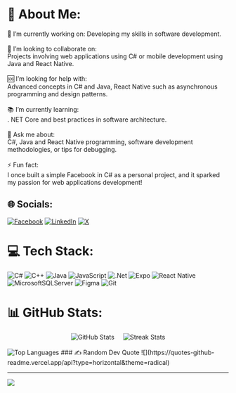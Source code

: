 # 💫 About Me:
👷 I’m currently working on: Developing my skills in software development.<br><br>🤝 I’m looking to collaborate on:<br>Projects involving web applications using C# or mobile development using Java and React Native.<br><br>🆘 I’m looking for help with:<br>Advanced concepts in C# and Java, React  Native such as asynchronous programming and design patterns.<br><br>📚 I’m currently learning:<br>. NET Core and best practices in software architecture.<br><br>💬 Ask me about:<br>C#, Java and React Native programming, software development methodologies, or tips for debugging.<br><br>⚡ Fun fact:<br>I once built a simple Facebook in C# as a personal project, and it sparked my passion for web applications development!


## 🌐 Socials:
[![Facebook](https://img.shields.io/badge/Facebook-%231877F2.svg?logo=Facebook&logoColor=white)](https://facebook.com/daccuong.1l) [![LinkedIn](https://img.shields.io/badge/LinkedIn-%230077B5.svg?logo=linkedin&logoColor=white)](https://linkedin.com/in/nguyendaccuong) [![X](https://img.shields.io/badge/X-black.svg?logo=X&logoColor=white)](https://x.com/daccuong_ll) 

# 💻 Tech Stack:
![C#](https://img.shields.io/badge/c%23-%23239120.svg?style=for-the-badge&logo=csharp&logoColor=white) ![C++](https://img.shields.io/badge/c++-%2300599C.svg?style=for-the-badge&logo=c%2B%2B&logoColor=white) ![Java](https://img.shields.io/badge/java-%23ED8B00.svg?style=for-the-badge&logo=openjdk&logoColor=white) ![JavaScript](https://img.shields.io/badge/javascript-%23323330.svg?style=for-the-badge&logo=javascript&logoColor=%23F7DF1E) ![.Net](https://img.shields.io/badge/.NET-5C2D91?style=for-the-badge&logo=.net&logoColor=white) ![Expo](https://img.shields.io/badge/expo-1C1E24?style=for-the-badge&logo=expo&logoColor=#D04A37) ![React Native](https://img.shields.io/badge/react_native-%2320232a.svg?style=for-the-badge&logo=react&logoColor=%2361DAFB) ![MicrosoftSQLServer](https://img.shields.io/badge/Microsoft%20SQL%20Server-CC2927?style=for-the-badge&logo=microsoft%20sql%20server&logoColor=white) ![Figma](https://img.shields.io/badge/figma-%23F24E1E.svg?style=for-the-badge&logo=figma&logoColor=white) ![Git](https://img.shields.io/badge/git-%23F05033.svg?style=for-the-badge&logo=git&logoColor=white)
# 📊 GitHub Stats:
<div style="display: flex; justify-content: center; gap: 20px;">
    <img src="https://github-readme-stats.vercel.app/api?username=daccuong110320&theme=dark&hide_border=false&include_all_commits=false&count_private=false" alt="GitHub Stats" style="max-width: 400px;">
    <img src="https://github-readme-streak-stats.herokuapp.com/?user=daccuong110320&theme=dark&hide_border=false" alt="Streak Stats" style="max-width: 400px;">
</div>
<br/>
<img src="https://github-readme-stats.vercel.app/api/top-langs/?username=daccuong110320&theme=dark&hide_border=false&include_all_commits=false&count_private=false&layout=compact" alt="Top Languages" style="max-width: 100%;">
### ✍️ Random Dev Quote
![](https://quotes-github-readme.vercel.app/api?type=horizontal&theme=radical)

---
[![](https://visitcount.itsvg.in/api?id=daccuong110320&icon=0&color=0)](https://visitcount.itsvg.in)

<!-- Proudly created with GPRM ( https://gprm.itsvg.in ) -->
